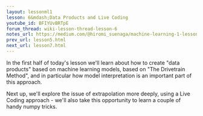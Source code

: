 ```yaml
---
layout: lessonml1
lesson: 6&mdash;Data Products and Live Coding
youtube_id: BFIYUvBRTpE 
forum_thread: wiki-lesson-thread-lesson-6
notes_url: https://medium.com/@hiromi_suenaga/machine-learning-1-lesson-6-14bbb8180d49
prev_url: lesson5.html
next_url: lesson7.html
---
```

In the first half of today's lesson we'll learn about how to create "data products" based on machine learning models, based on "The Drivetrain Method", and in particular how model interpretation is an important part of this approach.

Next up, we'll explore the issue of extrapolation more deeply, using a Live Coding approach - we'll also take this opportunity to learn a couple of handy numpy tricks.